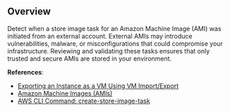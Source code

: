 ## Overview

Detect when a store image task for an Amazon Machine Image (AMI) was initiated from an external account. External AMIs may introduce vulnerabilities, malware, or misconfigurations that could compromise your infrastructure. Reviewing and validating these tasks ensures that only trusted and secure AMIs are stored in your environment.

**References**:
- [Exporting an Instance as a VM Using VM Import/Export](https://docs.aws.amazon.com/vm-import/latest/userguide/vmexport.html)
- [Amazon Machine Images (AMIs)](https://docs.aws.amazon.com/AWSEC2/latest/UserGuide/AMIs.html)
- [AWS CLI Command: create-store-image-task](https://awscli.amazonaws.com/v2/documentation/api/latest/reference/ec2/create-store-image-task.html)
